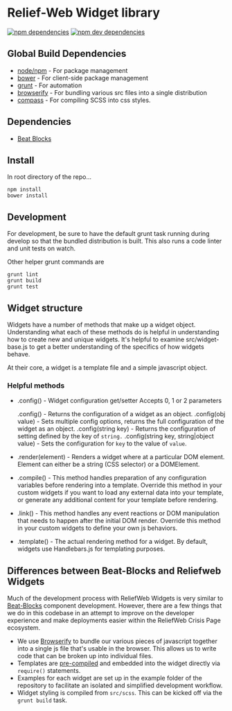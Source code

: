 # Relief-Web Widget library

[![npm dependencies](https://david-dm.org/reliefweb/rw-widget.js.svg)](https://david-dm.org/reliefweb/rw-widget.js) [![npm dev dependencies](https://david-dm.org/reliefweb/rw-widget.js/dev-status.svg)](https://david-dm.org/reliefweb/rw-widget.js)

## Global Build Dependencies

- [node/npm](http://nodejs.org/) - For package management
- [bower](http://bower.io/) - For client-side package management
- [grunt](http://gruntjs.com/) - For automation
- [browserify](http://browserify.org/) - For bundling various src files into a single distribution
- [compass](http://compass-style.org/) - For compiling SCSS into css styles.

## Dependencies

- [Beat Blocks](https://github.com/phase2/beat-blocks)

## Install

In root directory of the repo...

    npm install
    bower install

## Development

For development, be sure to have the default grunt task running during develop so that the bundled
distribution is built. This also runs a code linter and unit tests on watch.

Other helper grunt commands are

    grunt lint
    grunt build
    grunt test

## Widget structure

Widgets have a number of methods that make up a widget object. Understanding what each of these methods do is
helpful in understanding how to create new and unique widgets. It's helpful to examine src/widget-base.js to
get a better understanding of the specifics of how widgets behave.

At their core, a widget is a template file and a simple javascript object.

### Helpful methods

- .config() - Widget configuration get/setter
  Accepts 0, 1 or 2 parameters

  .config() - Returns the configuration of a widget as an object.
  .config(obj value) - Sets multiple config options, returns the full configuration of the widget as an object.
  .config(string key) - Returns the configuration of setting defined by the key of `string.`
  .config(string key, string|object value) - Sets the configuration for `key` to the value of `value`.

- .render(element) - Renders a widget where at a particular DOM element. Element can either be a string (CSS selector)
  or a DOMElement.

- .compile() - This method handles preparation of any configuration variables before rendering into a template. Override this
  method in your custom widgets if you want to load any external data into your template, or generate any additional
  content for your template before rendering.

- .link() - This method handles any event reactions or DOM manipulation that needs to happen after the initial DOM render.
  Override this method in your custom widgets to define your own js behaviors.

- .template() - The actual rendering method for a widget. By default, widgets use Handlebars.js for templating purposes.

## Differences between Beat-Blocks and Reliefweb Widgets

Much of the development process with ReliefWeb Widgets is very similar to [Beat-Blocks](https://github.com/phase2/beat-blocks) component development.
However, there are a few things that we do in this codebase in an attempt to improve on the developer experience and make
deployments easier within the ReliefWeb Crisis Page ecosystem.

- We use [Browserify](http://browserify.org/) to bundle our various pieces of javascript together into a single js file
that's usable in the browser. This allows us to write code that can be broken up into individual files.
- Templates are [pre-compiled](http://handlebarsjs.com/precompilation.html) and embedded into the widget directly via 
`require()` statements.
- Examples for each widget are set up in the example folder of the repository to facilitate an isolated and simplified 
development workflow.
- Widget styling is compiled from `src/scss`. This can be kicked off via the `grunt build` task.